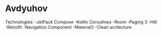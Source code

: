 # Avdyuhov
Technologies:
-JetPack Compose
-Kotlin Coroutines
-Room
-Paging 3
-Hilt
-Retrofit
-Navigation Component
-Material3
-Clean arcitecture
